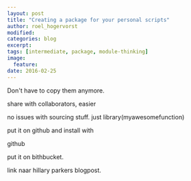 ```yaml
---
layout: post
title: "Creating a package for your personal scripts"
author: roel_hogervorst
modified:
categories: blog
excerpt: 
tags: [intermediate, package, module-thinking]
image:
  feature:
date: 2016-02-25
---
```


Don't have to copy them anymore.

share with collaborators, easier

no issues with sourcing stuff. just library(myawesomefunction)



put it on github 
and install with

github


put it on bithbucket.

link naar hillary parkers blogpost.
